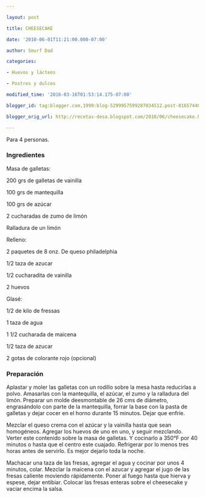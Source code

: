 ```yaml
---

layout: post

title: CHEESECAKE

date: '2010-06-01T11:21:00.000-07:00'

author: Smurf Dad

categories:

- Huevos y lácteos

- Postres y dulces

modified_time: '2016-03-16T01:53:14.175-07:00'

blogger_id: tag:blogger.com,1999:blog-5299957599287034512.post-8165744068927782338

blogger_orig_url: http://recetas-desa.blogspot.com/2010/06/cheesecake.html

---
```


Para 4 personas.

<h3>Ingredientes</h3>

Masa de galletas:

200 grs de galletas de vainilla

100 grs de mantequilla

100 grs de azúcar

2 cucharadas de zumo de limón

Ralladura de un limón

Relleno:

2 paquetes de 8 onz. De queso philadelphia

1/2 taza de azucar

1/2 cucharadita de vainilla

2 huevos

Glasé:

1/2 de kilo de fressas

1 taza de agua

1 1/2 cucharada de maicena

1/2 taza de azucar

2 gotas de colorante rojo (opcional)

<h3>Preparación</h3>

Aplastar y moler las galletas con un rodillo sobre la mesa hasta reducirlas a polvo.  Amasarlas con la mantequilla, el azúcar, el zumo y la ralladura del limón.  Preparar un molde deesmontable de 26 cms de diámetro, engrasándolo con parte de la mantequilla, forrar la base con la pasta de galletas y dejar cocer en el horno durante 15 minutos.  Dejar que enfríe.

Mezclar el queso crema con el azúcar y la vainilla hasta que sean homogéneos.  Agregar los huevos de uno en uno, y seguir mezclando.  Verter este contenido sobre la masa de galletas.  Y cocinarlo a 350°F por 40 minutos o hasta que el centro este cuajado.  Refrigerar por lo menos tres horas antes de servirlo.  Es mejor dejarlo toda la noche.

Machacar una taza de las fresas, agregar el agua y cocinar por unos 4 minutos, colar.  Mezclar la maicena con el azucar y agregar el jugo de las fresas caliente moviendo rápidamente.  Poner al fuego hasta que hierva y espese, dejar entibiar.  Colocar las fresas enteras sobre el cheesecake y vaciar encima la salsa.